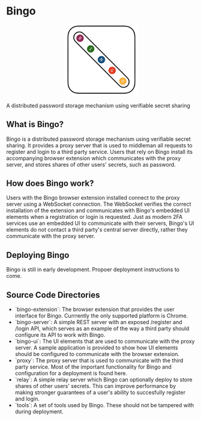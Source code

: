 # Bingo

<p align="center">
  <img src="logo.png" alt="logo" width="200"/>
</p>

A distributed password storage mechanism using verifiable secret sharing

## What is Bingo?

Bingo is a distributed password storage mechanism using verifiable secret sharing. It provides a proxy server that is used to middleman all requests to register and login to a third party service. Users that rely on Bingo install its accompanying browser extension which communicates with the proxy server, and stores shares of other users' secrets, such as password.

## How does Bingo work?

Users with the Bingo browser extension installed connect to the proxy server using a WebSocket connection. The WebSocket verifies the correct installation of the extension and communicates with Bingo's embedded UI elements when a registration or login is requested. Just as modern 2FA services use an embedded UI to communicate with their servers, Bingo's UI elements do not contact a third party's central server directly, rather they communicate with the proxy server.

## Deploying Bingo
Bingo is still in early development. Propoer deployment instructions to come.

## Source Code Directories

<ul>
  <li>
    `bingo-extension`: The browser extension that provides the user interface for Bingo. Currrently the only supported platform is Chrome.
  </li>
  <li>
    `bingo-server`: A simple REST server with an exposed /register and /login API, which serves as an example of the way a third party should configure its API to work with Bingo.
  </li>
  <li>
    `bingo-ui`: The UI elements that are used to communicate with the proxy server. A sample application is provided to show how UI elements should be configured to communicate with the browser extension.
  </li>
  <li>
    `proxy`: The proxy server that is used to communicate with the third party service. Most of the important functionality for Bingo and configuration for a deployment is found here.
  </li>
  <li>
    `relay`: A simple relay server which Bingo can optionally deploy to store shares of other users' secrets. This can improve performance by making stronger guarantees of a user's ability to succesfully register and login.
  </li>
  <li>
    `tools`: A set of tools used by Bingo. These should not be tampered with during deployment.
  </li>
</ul>
